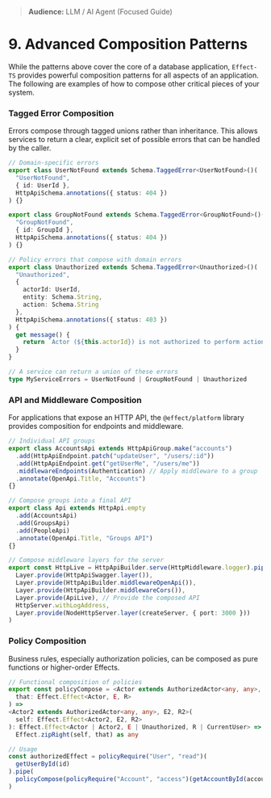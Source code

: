 > **Audience:** LLM / AI Agent (Focused Guide)

# 9. Advanced Composition Patterns

While the patterns above cover the core of a database application, `Effect-TS` provides powerful composition patterns for all aspects of an application. The following are examples of how to compose other critical pieces of your system.

### Tagged Error Composition
Errors compose through tagged unions rather than inheritance. This allows services to return a clear, explicit set of possible errors that can be handled by the caller.

```typescript
// Domain-specific errors
export class UserNotFound extends Schema.TaggedError<UserNotFound>()(
  "UserNotFound",
  { id: UserId },
  HttpApiSchema.annotations({ status: 404 })
) {}

export class GroupNotFound extends Schema.TaggedError<GroupNotFound>()(
  "GroupNotFound",
  { id: GroupId },
  HttpApiSchema.annotations({ status: 404 })
) {}

// Policy errors that compose with domain errors
export class Unauthorized extends Schema.TaggedError<Unauthorized>()(
  "Unauthorized",
  {
    actorId: UserId,
    entity: Schema.String,
    action: Schema.String
  },
  HttpApiSchema.annotations({ status: 403 })
) {
  get message() {
    return `Actor (${this.actorId}) is not authorized to perform action "${this.action}" on entity "${this.entity}"`
  }
}

// A service can return a union of these errors
type MyServiceErrors = UserNotFound | GroupNotFound | Unauthorized
```

### API and Middleware Composition
For applications that expose an HTTP API, the `@effect/platform` library provides composition for endpoints and middleware.

```typescript
// Individual API groups
export class AccountsApi extends HttpApiGroup.make("accounts")
  .add(HttpApiEndpoint.patch("updateUser", "/users/:id"))
  .add(HttpApiEndpoint.get("getUserMe", "/users/me"))
  .middlewareEndpoints(Authentication) // Apply middleware to a group
  .annotate(OpenApi.Title, "Accounts")
{}

// Compose groups into a final API
export class Api extends HttpApi.empty
  .add(AccountsApi)
  .add(GroupsApi)
  .add(PeopleApi)
  .annotate(OpenApi.Title, "Groups API")
{}

// Compose middleware layers for the server
export const HttpLive = HttpApiBuilder.serve(HttpMiddleware.logger).pipe(
  Layer.provide(HttpApiSwagger.layer()),
  Layer.provide(HttpApiBuilder.middlewareOpenApi()),
  Layer.provide(HttpApiBuilder.middlewareCors()),
  Layer.provide(ApiLive), // Provide the composed API
  HttpServer.withLogAddress,
  Layer.provide(NodeHttpServer.layer(createServer, { port: 3000 }))
)
```

### Policy Composition
Business rules, especially authorization policies, can be composed as pure functions or higher-order Effects.

```typescript
// Functional composition of policies
export const policyCompose = <Actor extends AuthorizedActor<any, any>, E, R>(
  that: Effect.Effect<Actor, E, R>
) =>
<Actor2 extends AuthorizedActor<any, any>, E2, R2>(
  self: Effect.Effect<Actor2, E2, R2>
): Effect.Effect<Actor | Actor2, E | Unauthorized, R | CurrentUser> => 
  Effect.zipRight(self, that) as any

// Usage
const authorizedEffect = policyRequire("User", "read")(
  getUserById(id)
).pipe(
  policyCompose(policyRequire("Account", "access")(getAccountById(accountId)))
)
```